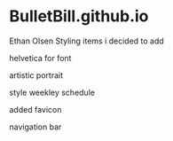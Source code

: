 # BulletBill.github.io

Ethan Olsen
Styling items i decided to add

helvetica for font

artistic portrait

style weekley schedule

added favicon

navigation bar
